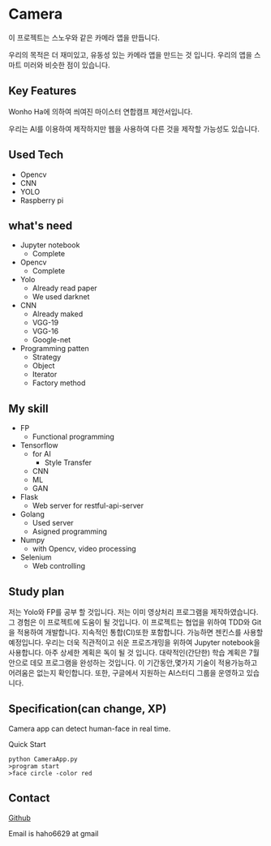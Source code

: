 # Camera
이 프로젝트는 스노우와 같은 카메라 앱을 만듭니다.<p>
우리의 목적은 더 재미있고, 유동성 있는 카메라 앱을 만드는 것 입니다. 우리의 앱을 스마트 미러와 비슷한 점이 있습니다.

## Key Features
Wonho Ha에 의하여 씌여진 마이스터 연합캠프 제안서입니다.<p>
우리는 AI를 이용하여 제작하지만 웹을 사용하여 다른 것을 제작할 가능성도 있습니다.

## Used Tech
- Opencv
- CNN
- YOLO
- Raspberry pi

## what's need
- Jupyter notebook
    - Complete
- Opencv
    - Complete
- Yolo
    - Already read paper
    - We used darknet
- CNN
    - Already maked
    - VGG-19
    - VGG-16
    - Google-net
- Programming patten
    - Strategy
    - Object
    - Iterator
    - Factory method
## My skill
- FP
    - Functional programming 
- Tensorflow 
    - for AI
        - Style Transfer
    - CNN
    - ML
    - GAN
- Flask
    - Web server for restful-api-server
- Golang
    - Used server
    - Asigned programming
- Numpy
    - with Opencv, video processing
- Selenium
    - Web controlling
## Study plan
저는 Yolo와 FP를 공부 할 것입니다. 저는 이미 영상처리 프로그램을 제작하였습니다. 그 경험은 이 프로젝트에 도움이 될 것입니다. 이 프로젝트는 협업을 위하여 TDD와 Git을 적용하여 개발합니다. 지속적인 통합(CI)또한 포함합니다. 가능하면 젠킨스를 사용할 예정입니다. 우리는 더욱 직관적이고 쉬운 프로즈개밍을 위하여 Jupyter notebook을 사용합니다. 아주 상세한 계획은 독이 될 것 입니다. 대략적인(간단한) 학습 계획은 7월 안으로 데모 프로그램을 완성하는 것입니다. 이 기간동안,몇가지 기술이 적용가능하고 어려움은 없는지 확인합니다. 또한, 구글에서 지원하는 AI스터디 그룹을 운영하고 있습니다.
## Specification(can change, XP)
Camera app can detect human-face in real time.<p>
Quick Start
```
python CameraApp.py
>program start
>face circle -color red
```

## Contact
[Github](https://github.com/Las-Wonho)<p>
Email is haho6629 at gmail